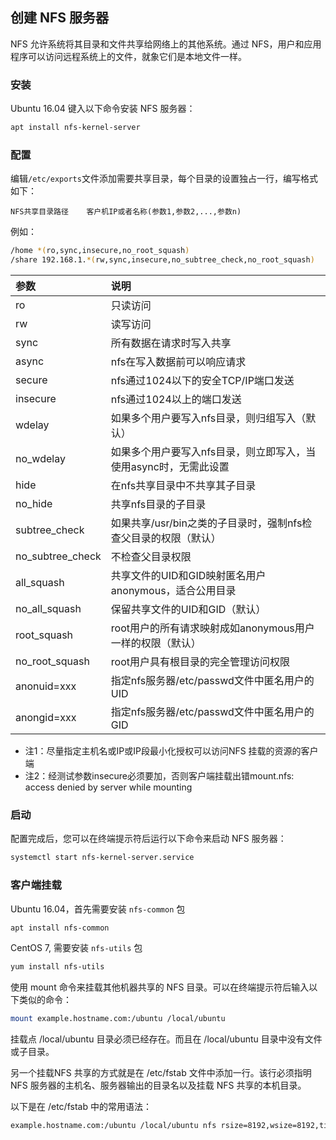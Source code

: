 ## 创建 NFS 服务器

NFS 允许系统将其目录和文件共享给网络上的其他系统。通过 NFS，用户和应用程序可以访问远程系统上的文件，就象它们是本地文件一样。

### 安装
Ubuntu 16.04 键入以下命令安装 NFS 服务器：

``` bash
apt install nfs-kernel-server
```

### 配置
编辑`/etc/exports`文件添加需要共享目录，每个目录的设置独占一行，编写格式如下：

`NFS共享目录路径    客户机IP或者名称(参数1,参数2,...,参数n)`

例如：

``` bash
/home *(ro,sync,insecure,no_root_squash)
/share 192.168.1.*(rw,sync,insecure,no_subtree_check,no_root_squash)
```
| 参数 | 说明 |
| :- | :- |
| ro | 只读访问 |
| rw | 读写访问 |
| sync | 所有数据在请求时写入共享 |
| async | nfs在写入数据前可以响应请求 |
| secure | nfs通过1024以下的安全TCP/IP端口发送 |
| insecure | nfs通过1024以上的端口发送 |
| wdelay | 如果多个用户要写入nfs目录，则归组写入（默认） |
| no_wdelay | 如果多个用户要写入nfs目录，则立即写入，当使用async时，无需此设置 |
| hide | 在nfs共享目录中不共享其子目录 |
| no_hide | 共享nfs目录的子目录 |
| subtree_check | 如果共享/usr/bin之类的子目录时，强制nfs检查父目录的权限（默认） |
| no_subtree_check | 不检查父目录权限 |
| all_squash | 共享文件的UID和GID映射匿名用户anonymous，适合公用目录 |
| no_all_squash | 保留共享文件的UID和GID（默认） |
| root_squash | root用户的所有请求映射成如anonymous用户一样的权限（默认） |
| no_root_squash | root用户具有根目录的完全管理访问权限 |
| anonuid=xxx | 指定nfs服务器/etc/passwd文件中匿名用户的UID |
| anongid=xxx | 指定nfs服务器/etc/passwd文件中匿名用户的GID |

+ 注1：尽量指定主机名或IP或IP段最小化授权可以访问NFS 挂载的资源的客户端
+ 注2：经测试参数insecure必须要加，否则客户端挂载出错mount.nfs: access denied by server while mounting

### 启动

配置完成后，您可以在终端提示符后运行以下命令来启动 NFS 服务器：

``` bash
systemctl start nfs-kernel-server.service
```

### 客户端挂载

Ubuntu 16.04，首先需要安装 `nfs-common` 包

``` bash
apt install nfs-common
```
CentOS 7, 需要安装 `nfs-utils` 包

``` bash
yum install nfs-utils
```

使用 mount 命令来挂载其他机器共享的 NFS 目录。可以在终端提示符后输入以下类似的命令：

``` bash
mount example.hostname.com:/ubuntu /local/ubuntu
```
挂载点 /local/ubuntu 目录必须已经存在。而且在 /local/ubuntu 目录中没有文件或子目录。

另一个挂载NFS 共享的方式就是在 /etc/fstab 文件中添加一行。该行必须指明 NFS 服务器的主机名、服务器输出的目录名以及挂载 NFS 共享的本机目录。

以下是在 /etc/fstab 中的常用语法：

``` bash
example.hostname.com:/ubuntu /local/ubuntu nfs rsize=8192,wsize=8192,timeo=14,intr
```
